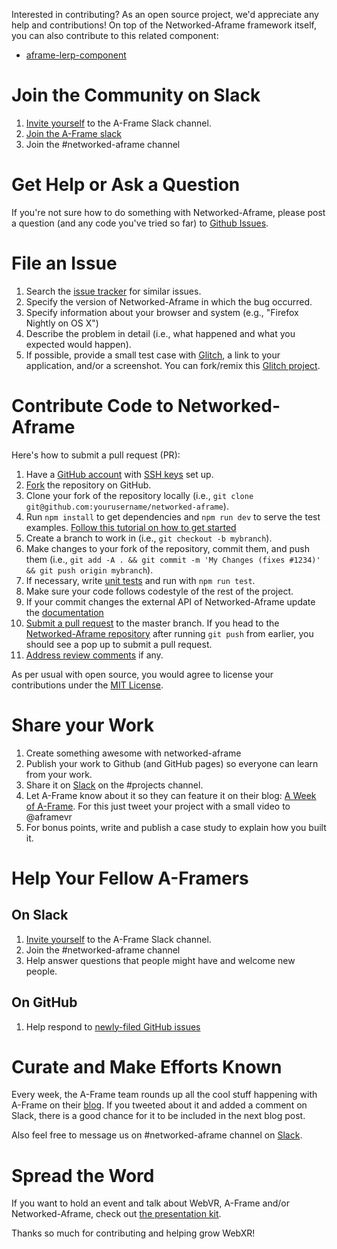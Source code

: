 [slack]: https://aframe.io/slack-invite/
[issues]: https://github.com/networked-aframe/networked-aframe/issues

Interested in contributing? As an open source project, we'd appreciate any help
and contributions! On top of the Networked-Aframe framework itself, you can also
contribute to this related component:

- [aframe-lerp-component](https://github.com/haydenjameslee/aframe-lerp-component)

# Join the Community on Slack

1. [Invite yourself][slack] to the A-Frame Slack channel.
2. [Join the A-Frame slack](https://aframevr.slack.com)
3. Join the #networked-aframe channel

# Get Help or Ask a Question

If you're not sure how to do something with Networked-Aframe, please post a question
(and any code you've tried so far) to [Github Issues][issues]. <!-- Questions there will automatically create notifications in [Slack][slack], and are easier for others to find so new developers can learn from your questions too. -->

# File an Issue

1. Search the [issue tracker][issues] for similar issues.
2. Specify the version of Networked-Aframe in which the bug occurred.
3. Specify information about your browser and system (e.g., "Firefox Nightly on OS X")
4. Describe the problem in detail (i.e., what happened and what you expected would happen).
5. If possible, provide a small test case with [Glitch](http://glitch.com), a link to your application, and/or a screenshot. You can fork/remix this [Glitch project](https://glitch.com/edit/#!/networked-aframe).

# Contribute Code to Networked-Aframe

[README]: https://github.com/networked-aframe/networked-aframe/blob/master/README.md
[naf]: https://github.com/networked-aframe/networked-aframe
[aframe]: https://github.com/aframevr/aframe/
[pr]: https://www.digitalocean.com/community/tutorials/how-to-create-a-pull-request-on-github
[ssh]: https://help.github.com/articles/generating-a-new-ssh-key-and-adding-it-to-the-ssh-agent/
[tests]: https://github.com/aframevr/aframe/tree/master/tests#a-frame-unit-tests
[tutorial]: https://github.com/networked-aframe/networked-aframe/blob/master/docs/getting-started-local.md

Here's how to submit a pull request (PR):

1. Have a [GitHub account](https://github.com/join) with [SSH keys][ssh] set up.
2. [Fork](https://github.com/networked-aframe/networked-aframe/fork) the repository on GitHub.
3. Clone your fork of the repository locally (i.e., `git clone git@github.com:yourusername/networked-aframe`).
4. Run `npm install` to get dependencies and `npm run dev` to serve the test examples. [Follow this tutorial on how to get started][tutorial]
5. Create a branch to work in (i.e., `git checkout -b mybranch`).
6. Make changes to your fork of the repository, commit them, and push them (i.e., `git add -A . && git commit -m 'My Changes (fixes #1234)' && git push origin mybranch`).
7. If necessary, write [unit tests](tests/unit/) <!-- ([guide][tests]) --> and run with `npm run test`.
8. Make sure your code follows codestyle of the rest of the project.
9. If your commit changes the external API of Networked-Aframe update the [documentation][README]
9. [Submit a pull request][pr] to the master branch. If you head to the [Networked-Aframe repository][naf] after running `git push` from earlier, you should see a pop up to submit a pull request.
10. [Address review comments](http://stackoverflow.com/questions/9790448/how-to-update-a-pull-request) if any.

As per usual with open source, you would agree to license your contributions
under the [MIT License](LICENSE).

# Share your Work

1. Create something awesome with networked-aframe
2. Publish your work to Github (and GitHub pages) so everyone can learn from your work.
3. Share it on [Slack](https://aframe.io/slack-invite/) on the #projects channel.
4. Let A-Frame know about it so they can feature it on their blog: [A Week of A-Frame](https://aframe.io/blog/). For this just tweet your project with a small video to @aframevr
4. For bonus points, write and publish a case study to explain how you built it.

# Help Your Fellow A-Framers

## On Slack

1. [Invite yourself](https://aframe.io/slack-invite/) to the A-Frame Slack channel.
2. Join the #networked-aframe channel
3. Help answer questions that people might have and welcome new people.

## On GitHub

1. Help respond to [newly-filed GitHub issues][issues]

# Curate and Make Efforts Known

Every week, the A-Frame team rounds up all the cool stuff happening with A-Frame on their
[blog](https://aframe.io/blog). If you tweeted about it and added a comment on Slack,
there is a good chance for it to be included in the next blog post.

Also feel free to message us on #networked-aframe channel on [Slack](https://aframe.io/slack-invite/).

# Spread the Word

If you want to hold an event and talk about WebVR, A-Frame and/or Networked-Aframe, check out [the
presentation kit](https://github.com/aframevr/aframe-presentation-kit).

Thanks so much for contributing and helping grow WebXR!
